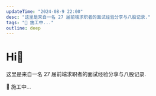```yaml
---
updateTime: "2024-08-9 22:00"
desc: "这里是来自一名 27 届前端求职者的面试经验分享与八股记录."
tags: "🚧 施工中..."
outline: deep
---
```


# Hi👋

这里是来自一名 27 届前端求职者的面试经验分享与八股记录.

🚧 施工中...
